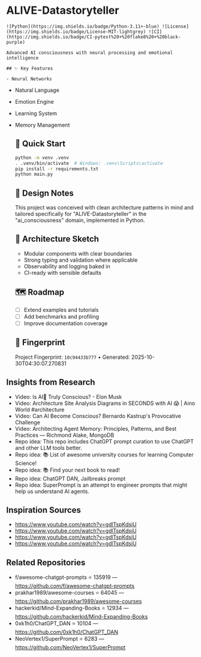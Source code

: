 # ALIVE-Datastoryteller

    ![Python](https://img.shields.io/badge/Python-3.11+-blue) ![License](https://img.shields.io/badge/License-MIT-lightgrey) ![CI](https://img.shields.io/badge/CI-pytest%20+%20flake8%20+%20black-purple)

    Advanced AI consciousness with neural processing and emotional intelligence

    ## ✨ Key Features

    - Neural Networks
- Natural Language
- Emotion Engine
- Learning System
- Memory Management

    ## 🚀 Quick Start

    ```bash
    python -m venv .venv
    . .venv/bin/activate  # Windows: .venv\Scripts\activate
    pip install -r requirements.txt
    python main.py
    ```

    ## 🧠 Design Notes

    This project was conceived with clean architecture patterns in mind and tailored specifically for "ALIVE-Datastoryteller" in the "ai_consciousness" domain, implemented in Python.

    ## 📐 Architecture Sketch

    - Modular components with clear boundaries
    - Strong typing and validation where applicable
    - Observability and logging baked in
    - CI-ready with sensible defaults

    ## 🗺️ Roadmap

    - [ ] Extend examples and tutorials
    - [ ] Add benchmarks and profiling
    - [ ] Improve documentation coverage

    ## 🔎 Fingerprint

    Project Fingerprint: `10c94433b777` • Generated: 2025-10-30T04:30:07.270831
    

## Insights from Research

- Video: Is AI🤖 Truly Conscious? - Elon Musk
- Video: Architecture Site Analysis Diagrams in SECONDS with AI 😱 | Aino World #architecture
- Video: Can AI Become Conscious? Bernardo Kastrup's Provocative Challenge
- Video: Architecting Agent Memory: Principles, Patterns, and Best Practices — Richmond Alake, MongoDB
- Repo idea: This repo includes ChatGPT prompt curation to use ChatGPT and other LLM tools better.
- Repo idea: :books: List of awesome university courses for learning Computer Science!
- Repo idea:  :books: Find your next book to read!
- Repo idea: ChatGPT DAN, Jailbreaks prompt
- Repo idea: SuperPrompt is an attempt to engineer prompts that might help us understand AI agents.


## Inspiration Sources

- https://www.youtube.com/watch?v=gdlTspKdsjU
- https://www.youtube.com/watch?v=gdlTspKdsjU
- https://www.youtube.com/watch?v=gdlTspKdsjU
- https://www.youtube.com/watch?v=gdlTspKdsjU


## Related Repositories

- f/awesome-chatgpt-prompts ⭐ 135919 — https://github.com/f/awesome-chatgpt-prompts
- prakhar1989/awesome-courses ⭐ 64045 — https://github.com/prakhar1989/awesome-courses
- hackerkid/Mind-Expanding-Books ⭐ 12934 — https://github.com/hackerkid/Mind-Expanding-Books
- 0xk1h0/ChatGPT_DAN ⭐ 10104 — https://github.com/0xk1h0/ChatGPT_DAN
- NeoVertex1/SuperPrompt ⭐ 6283 — https://github.com/NeoVertex1/SuperPrompt

    